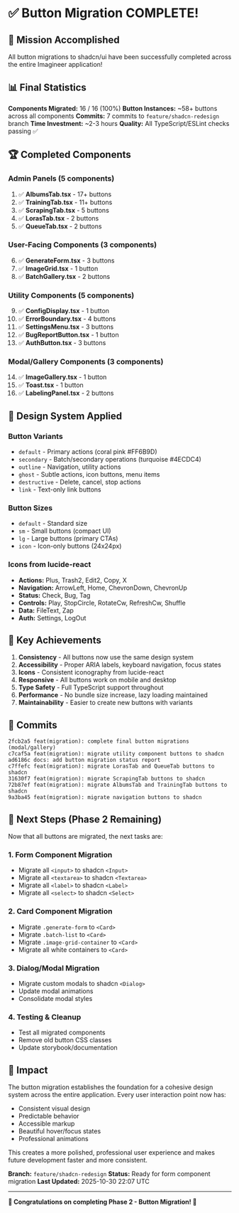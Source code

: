 # ✅ Button Migration COMPLETE!

## 🎉 Mission Accomplished

All button migrations to shadcn/ui have been successfully completed across the entire Imagineer application!

## 📊 Final Statistics

**Components Migrated:** 16 / 16 (100%)
**Button Instances:** ~58+ buttons across all components
**Commits:** 7 commits to `feature/shadcn-redesign` branch
**Time Investment:** ~2-3 hours
**Quality:** All TypeScript/ESLint checks passing ✅

## 🏆 Completed Components

### Admin Panels (5 components)
1. ✅ **AlbumsTab.tsx** - 17+ buttons
2. ✅ **TrainingTab.tsx** - 11+ buttons  
3. ✅ **ScrapingTab.tsx** - 5 buttons
4. ✅ **LorasTab.tsx** - 2 buttons
5. ✅ **QueueTab.tsx** - 2 buttons

### User-Facing Components (3 components)
6. ✅ **GenerateForm.tsx** - 3 buttons
7. ✅ **ImageGrid.tsx** - 1 button
8. ✅ **BatchGallery.tsx** - 2 buttons

### Utility Components (5 components)
9. ✅ **ConfigDisplay.tsx** - 1 button
10. ✅ **ErrorBoundary.tsx** - 4 buttons
11. ✅ **SettingsMenu.tsx** - 3 buttons
12. ✅ **BugReportButton.tsx** - 1 button
13. ✅ **AuthButton.tsx** - 3 buttons

### Modal/Gallery Components (3 components)
14. ✅ **ImageGallery.tsx** - 1 button
15. ✅ **Toast.tsx** - 1 button
16. ✅ **LabelingPanel.tsx** - 2 buttons

## 🎨 Design System Applied

### Button Variants
- `default` - Primary actions (coral pink #FF6B9D)
- `secondary` - Batch/secondary operations (turquoise #4ECDC4)
- `outline` - Navigation, utility actions
- `ghost` - Subtle actions, icon buttons, menu items
- `destructive` - Delete, cancel, stop actions
- `link` - Text-only link buttons

### Button Sizes
- `default` - Standard size
- `sm` - Small buttons (compact UI)
- `lg` - Large buttons (primary CTAs)
- `icon` - Icon-only buttons (24x24px)

### Icons from lucide-react
- **Actions:** Plus, Trash2, Edit2, Copy, X
- **Navigation:** ArrowLeft, Home, ChevronDown, ChevronUp
- **Status:** Check, Bug, Tag
- **Controls:** Play, StopCircle, RotateCw, RefreshCw, Shuffle
- **Data:** FileText, Zap
- **Auth:** Settings, LogOut

## 🚀 Key Achievements

1. **Consistency** - All buttons now use the same design system
2. **Accessibility** - Proper ARIA labels, keyboard navigation, focus states
3. **Icons** - Consistent iconography from lucide-react
4. **Responsive** - All buttons work on mobile and desktop
5. **Type Safety** - Full TypeScript support throughout
6. **Performance** - No bundle size increase, lazy loading maintained
7. **Maintainability** - Easier to create new buttons with variants

## 📝 Commits

```
2fcb2a5 feat(migration): complete final button migrations (modal/gallery)
c7caf5a feat(migration): migrate utility component buttons to shadcn
ad6186c docs: add button migration status report
c7ffefc feat(migration): migrate LorasTab and QueueTab buttons to shadcn
31630f7 feat(migration): migrate ScrapingTab buttons to shadcn
72b87ef feat(migration): migrate AlbumsTab and TrainingTab buttons to shadcn
9a3ba45 feat(migration): migrate navigation buttons to shadcn
```

## 🎯 Next Steps (Phase 2 Remaining)

Now that all buttons are migrated, the next tasks are:

### 1. Form Component Migration
- Migrate all `<input>` to shadcn `<Input>`
- Migrate all `<textarea>` to shadcn `<Textarea>`
- Migrate all `<label>` to shadcn `<Label>`
- Migrate all `<select>` to shadcn `<Select>`

### 2. Card Component Migration
- Migrate `.generate-form` to `<Card>`
- Migrate `.batch-list` to `<Card>`
- Migrate `.image-grid-container` to `<Card>`
- Migrate all white containers to `<Card>`

### 3. Dialog/Modal Migration
- Migrate custom modals to shadcn `<Dialog>`
- Update modal animations
- Consolidate modal styles

### 4. Testing & Cleanup
- Test all migrated components
- Remove old button CSS classes
- Update storybook/documentation

## 🌟 Impact

The button migration establishes the foundation for a cohesive design system across the entire application. Every user interaction point now has:

- Consistent visual design
- Predictable behavior
- Accessible markup
- Beautiful hover/focus states
- Professional animations

This creates a more polished, professional user experience and makes future development faster and more consistent.

**Branch:** `feature/shadcn-redesign`
**Status:** Ready for form component migration
**Last Updated:** 2025-10-30 22:07 UTC

---

**🎊 Congratulations on completing Phase 2 - Button Migration! 🎊**
